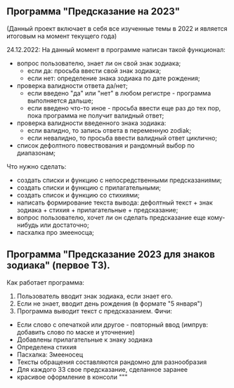 Программа "Предсказание на 2023"
-

(Данный проект включает в себя все изученные темы в 2022 и является итоговым на момент текущего года)

24.12.2022: На данный момент в программе написан такой функционал:
- вопрос пользователю, знает ли он свой знак зодиака;
  - если да: просьба ввести свой знак зодиака;
  - если нет: определение знака зодиака по дате рождения;
- проверка валидности ответа да/нет;
  - если введено "да" или "нет" в любом регистре - программа выполняется дальше;
  - если введено что-то иное - просьба ввести еще раз до тех пор, пока программа не получит валидный ответ;
- проверка валидности введенного знака зодиака:
    - если валидно, то запись ответа в переменную zodiak;
    - если невалидно, то просьба ввести валидный ответ циклично;
- список дефолтного повествования и рандомный выбор по диапазонам;

Что нужно сделать:
- создать списки и функцию с непосредственными предсказаниями;
- создать списки и функцию с прилагательными;
- создать список и функцию со стихиями;
- написать формирование текста вывода: дефолтный текст + знак зодиака + стихия +
прилагательные + предсказание;
- вопрос пользователю, хочет ли он сделать предсказание еще кому-нибудь или достаточно;
- пасхалка про змееносца;




Программа "Предсказание 2023 для знаков зодиака" (первое ТЗ).
-
Как работает программа:
1. Пользователь вводит знак зодиака, если знает его.
2. Если не знает, вводит день рождения (в формате "5 января")
3. Программа выводит текст с предсказанием.
Фичи:
- Если слово с опечаткой или другое - повторный ввод (импрув: добавить слово по маске и уточнение)
- Добавлены прилагательные к знаку зодиака
- Определена стихия
- Пасхалка: Змееносец
- Тексты обращения составляются рандомно для разнообразия
- Для каждого ЗЗ свое предсказание, сделанное заранее
- красивое оформление в консоли
"""